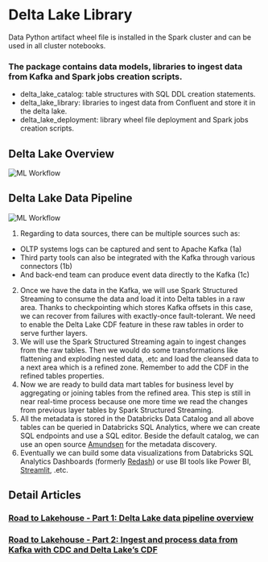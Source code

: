 # Delta Lake Library

Data Python artifact wheel file is installed in the Spark cluster and can be used in all cluster notebooks.

### The package contains data models, libraries to ingest data from Kafka and Spark jobs creation scripts.
- delta_lake_catalog: table structures with SQL DDL creation statements.
- delta_lake_library: libraries to ingest data from Confluent and store it in the delta lake.
- delta_lake_deployment: library wheel file deployment and Spark jobs creation scripts.

## Delta Lake Overview
![ML Workflow](https://raw.githubusercontent.com/tam159/delta-lake-library/main/images/Delta-Lake.png)

## Delta Lake Data Pipeline
![ML Workflow](https://raw.githubusercontent.com/tam159/delta-lake-library/main/images/Lakehouse-Pipeline.png)

1. Regarding to data sources, there can be multiple sources such as:
- OLTP systems logs can be captured and sent to Apache Kafka (1a)
- Third party tools can also be integrated with the Kafka through various connectors (1b)
- And back-end team can produce event data directly to the Kafka (1c)
2. Once we have the data in the Kafka, we will use Spark Structured Streaming to consume the data and load it into Delta tables in a raw area. Thanks to checkpointing which stores Kafka offsets in this case, we can recover from failures with exactly-once fault-tolerant. We need to enable the Delta Lake CDF feature in these raw tables in order to serve further layers.
3. We will use the Spark Structured Streaming again to ingest changes from the raw tables. Then we would do some transformations like flattening and exploding nested data, .etc and load the cleansed data to a next area which is a refined zone. Remember to add the CDF in the refined tables properties.
4. Now we are ready to build data mart tables for business level by aggregating or joining tables from the refined area. This step is still in near real-time process because one more time we read the changes from previous layer tables by Spark Structured Streaming.
5. All the metadata is stored in the Databricks Data Catalog and all above tables can be queried in Databricks SQL Analytics, where we can create SQL endpoints and use a SQL editor. Beside the default catalog, we can use an open source [Amundsen](https://github.com/amundsen-io/amundsen) for the metadata discovery.
6. Eventually we can build some data visualizations from Databricks SQL Analytics Dashboards (formerly [Redash](https://github.com/getredash/redash)) or use BI tools like Power BI, [Streamlit](https://github.com/streamlit/streamlit), .etc.

## Detail Articles

### [Road to Lakehouse - Part 1: Delta Lake data pipeline overview][Road to Lakehouse - Part 1]
### [Road to Lakehouse - Part 2: Ingest and process data from Kafka with CDC and Delta Lake’s CDF][Road to Lakehouse - Part 2]


<!-- links -->
[Road to Lakehouse - Part 1]: https://www.linkedin.com/pulse/road-lakehouse-part-1-delta-lake-data-pipeline-overview-tam-nguyen
[Road to Lakehouse - Part 2]: https://tam159.medium.com/road-to-lakehouse-part-2-ingest-and-process-data-from-kafka-with-cdc-and-delta-lakes-cdf-318708468a47
